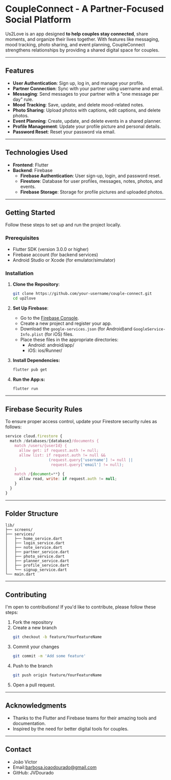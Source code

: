 # CoupleConnect - A Partner-Focused Social Platform

Us2Love is an app designed **to help couples stay connected**, share moments, and organize their lives together. With features like messaging, mood tracking, photo sharing, and event planning, CoupleConnect strengthens relationships by providing a shared digital space for couples.

---

## Features

- **User Authentication**: Sign up, log in, and manage your profile.
- **Partner Connection**: Sync with your partner using username and email.
- **Messaging**: Send messages to your partner with a "one message per day" rule.
- **Mood Tracking**: Save, update, and delete mood-related notes.
- **Photo Sharing**: Upload photos with captions, edit captions, and delete photos.
- **Event Planning**: Create, update, and delete events in a shared planner.
- **Profile Management**: Update your profile picture and personal details.
- **Password Reset**: Reset your password via email.

---

## Technologies Used

- **Frontend**: Flutter
- **Backend**: Firebase
  - **Firebase Authentication**: User sign-up, login, and password reset.
  - **Firestore**: Database for user profiles, messages, notes, photos, and events.
  - **Firebase Storage**: Storage for profile pictures and uploaded photos.

---

## Getting Started

Follow these steps to set up and run the project locally.

### Prerequisites

- Flutter SDK (version 3.0.0 or higher)
- Firebase account (for backend services)
- Android Studio or Xcode (for emulator/simulator)

### Installation

1. **Clone the Repository**:
   ```bash
   git clone https://github.com/your-username/couple-connect.git
   cd up2love

2. **Set Up Firebase**:
    - Go to the [Firebase Console](https://console.firebase.google.com/).
    - Create a new project and register your app.
    - Download the `google-services.json` (for Android)and `GoogleService-Info.plist` (for iOS) files.
    - Place these files in the appropriate directories:
        - Android: android/app/
        - iOS: ios/Runner/

3. **Install Dependencies:**
    ```bash
   flutter pub get

4. **Run the App:s:**
    ```bash
   flutter run

---

## Firebase Security Rules
To ensure proper access control, update your Firestore security rules as follows:

```js
service cloud.firestore {
  match /databases/{database}/documents {
    match /users/{userId} {
      allow get: if request.auth != null;
      allow list: if request.auth != null && 
                   (request.query['username'] != null || 
                    request.query['email'] != null);
    }
    match /{document=**} {
      allow read, write: if request.auth != null;
    }
  }
}
```
---

## Folder Structure
```
lib/
├── screens/             
├── services/            
│   ├── home_service.dart
│   ├── login_service.dart
│   ├── note_service.dart
│   ├── partner_service.dart
│   ├── photo_service.dart
│   ├── planner_service.dart
│   ├── profile_service.dart
│   └── signup_service.dart
└── main.dart            
```
---

## Contributing
I'm open to contributions! If you'd like to contribute, please follow these steps:
1. Fork the repository
2. Create a new branch
     ```bash
    git checkout -b feature/YourFeatureName
3. Commit your changes 
     ```bash
     git commit -m 'Add some feature'
4. Push to the branch 
     ```bash
     git push origin feature/YourFeatureName
5. Open a pull request.

---

## Acknowledgments
- Thanks to the Flutter and Firebase teams for their amazing tools and documentation.
- Inspired by the need for better digital tools for couples.

---

## Contact
- João Victor
- Email:barbosa.joaodourado@gmail.com
- GitHub: JVDourado
